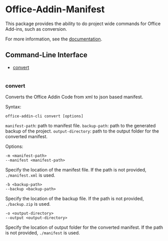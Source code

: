 # Office-Addin-Manifest

This package provides the ability to do project wide commands for Office Add-ins, such as conversion.

For more information, see the [documentation](
https://docs.microsoft.com/en-us/office/dev/add-ins/develop/add-in-manifests).

## Command-Line Interface

* [convert](#info)

#

### convert

Converts the Office Addin Code from xml to json based manifest.

Syntax:

`office-addin-cli convert [options]`

`manifest-path`: path to manifest file.
`backup-path`: path to the generated backup of the project.
`output-directory`: path to the output folder for the converted manifest.

Options:

`-m <manifest-path>`<br>
`--manifest <manifest-path>`

Specify the location of the manifest file. If the path is not provided, `./manifest.xml` is used.

`-b <backup-path>`<br>
`--backup <backup-path>`

Specify the location of the backup file. If the path is not provided, `./backup.zip` is used.

`-o <output-directory>`<br>
`--output <output-directory>`

Specify the location of output folder for the converted manifest. If the path is not provided, `./manifest` is used.
